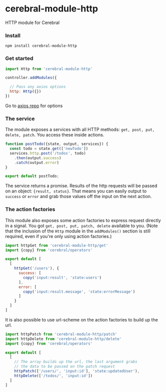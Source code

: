 # cerebral-module-http
HTTP module for Cerebral

### Install

`npm install cerebral-module-http`

### Get started

```js
import Http from 'cerebral-module-http'

controller.addModules({

  // Pass any axios options
  http: Http({})
})
```

Go to [axios repo](https://github.com/mzabriskie/axios) for options

### The service
The module exposes a services with all HTTP methods: `get, post, put, delete, patch`. You access these inside actions.

```javascript
function postTodo({state, output, services}) {
  const todo = state.get(['newTodo'])
  services.http.post('/todos', todo)
    .then(output.success)
    .catch(output.error)
}

export default postTodo;
```

The service returns a promise. Results of the http requests will be passed on an object: `{result, status}`. That means you can easily output to `success` or `error` and grab those values off the input on the next action.

### The action factories
This module also exposes some action factories to express request directly in a signal. You got `get, post, put, patch, delete` available to you.
(Note that the inclusion of the `Http` module in the `addModules()` section is still required, even if you're only using action factories.)

```js
import httpGet from 'cerebral-module-http/get'
import {copy} from 'cerebral/operators'

export default [
  [
    httpGet('/users'), {
      success: [
        copy('input:result', 'state:users')
      ],
      error: [
        copy('input:result.message', 'state:errorMessage')
      ]
    }    
  ]  
]
```

It is also possible to use url-scheme on the action factories to build up the url.

```js
import httpPatch from 'cerebral-module-http/patch'
import httpDelete from 'cerebral-module-http/delete'
import {copy} from 'cerebral/operators'

export default [
  [
    // The array builds up the url, the last argument grabs
    // the data to be passed on the patch request
    httpPatch(['/users/', 'input:id'], 'state:updatedUser'),
    httpDelete(['/todos/', 'input:id'])
  ]  
]
```
